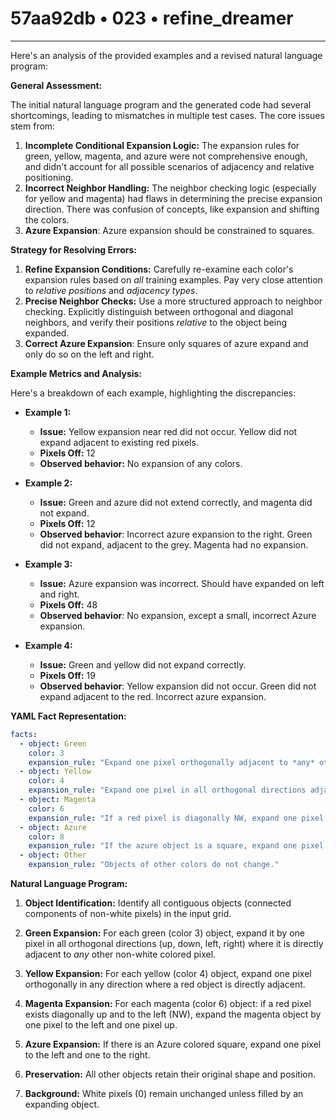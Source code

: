 # 57aa92db • 023 • refine_dreamer

---
Here's an analysis of the provided examples and a revised natural language program:

**General Assessment:**

The initial natural language program and the generated code had several shortcomings, leading to mismatches in multiple test cases. The core issues stem from:

1.  **Incomplete Conditional Expansion Logic:** The expansion rules for green, yellow, magenta, and azure were not comprehensive enough, and didn't account for all possible scenarios of adjacency and relative positioning.
2.  **Incorrect Neighbor Handling:** The neighbor checking logic (especially for yellow and magenta) had flaws in determining the precise expansion direction. There was confusion of concepts, like expansion and shifting the colors.
3. **Azure Expansion**: Azure expansion should be constrained to squares.

**Strategy for Resolving Errors:**

1.  **Refine Expansion Conditions:** Carefully re-examine each color's expansion rules based on *all* training examples. Pay very close attention to *relative positions* and *adjacency types*.
2.  **Precise Neighbor Checks:** Use a more structured approach to neighbor checking. Explicitly distinguish between orthogonal and diagonal neighbors, and verify their positions *relative* to the object being expanded.
3. **Correct Azure Expansion**: Ensure only squares of azure expand and only do so on the left and right.

**Example Metrics and Analysis:**

Here's a breakdown of each example, highlighting the discrepancies:

*   **Example 1:**
    *   **Issue:** Yellow expansion near red did not occur. Yellow did not expand adjacent to existing red pixels.
    *   **Pixels Off:** 12
    * **Observed behavior:** No expansion of any colors.

*   **Example 2:**
    *   **Issue:** Green and azure did not extend correctly, and magenta did not expand.
    *   **Pixels Off:** 12
    * **Observed behavior**: Incorrect azure expansion to the right. Green did not expand, adjacent to the grey. Magenta had no expansion.

*   **Example 3:**
    *   **Issue:** Azure expansion was incorrect. Should have expanded on left and right.
    *   **Pixels Off:** 48
    * **Observed behavior**: No expansion, except a small, incorrect Azure expansion.

*   **Example 4:**
    *   **Issue:** Green and yellow did not expand correctly.
    *   **Pixels Off:** 19
    *   **Observed behavior**: Yellow expansion did not occur. Green did not expand adjacent to the red. Incorrect azure expansion.

**YAML Fact Representation:**

```yaml
facts:
  - object: Green
    color: 3
    expansion_rule: "Expand one pixel orthogonally adjacent to *any* other non-white object."
  - object: Yellow
    color: 4
    expansion_rule: "Expand one pixel in all orthogonal directions adjacent to a red object."
  - object: Magenta
    color: 6
    expansion_rule: "If a red pixel is diagonally NW, expand one pixel left and one pixel up."
  - object: Azure
    color: 8
    expansion_rule: "If the azure object is a square, expand one pixel to the left and one to the right, if the expansion would be onto a white space."
  - object: Other
    expansion_rule: "Objects of other colors do not change."
```

**Natural Language Program:**

1.  **Object Identification:** Identify all contiguous objects (connected components of non-white pixels) in the input grid.

2.  **Green Expansion:** For each green (color 3) object, expand it by one pixel in all orthogonal directions (up, down, left, right) where it is directly adjacent to *any* other non-white colored pixel.

3.  **Yellow Expansion:** For each yellow (color 4) object, expand one pixel orthogonally in any direction where a red object is directly adjacent.

4.  **Magenta Expansion:** For each magenta (color 6) object: if a red pixel exists diagonally up and to the left (NW), expand the magenta object by one pixel to the left and one pixel up.

5. **Azure Expansion:** If there is an Azure colored square, expand one pixel to the left and one to the right.

6.  **Preservation:** All other objects retain their original shape and position.

7.  **Background:** White pixels (0) remain unchanged unless filled by an expanding object.

